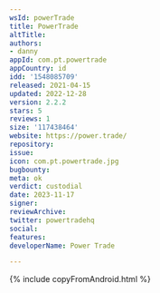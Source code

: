 ```yaml
---
wsId: powerTrade
title: PowerTrade
altTitle: 
authors:
- danny 
appId: com.pt.powertrade
appCountry: id
idd: '1548085709'
released: 2021-04-15
updated: 2022-12-28
version: 2.2.2
stars: 5
reviews: 1
size: '117438464'
website: https://power.trade/
repository: 
issue: 
icon: com.pt.powertrade.jpg
bugbounty: 
meta: ok
verdict: custodial
date: 2023-11-17
signer: 
reviewArchive: 
twitter: powertradehq
social: 
features: 
developerName: Power Trade

---
```


{% include copyFromAndroid.html %}
